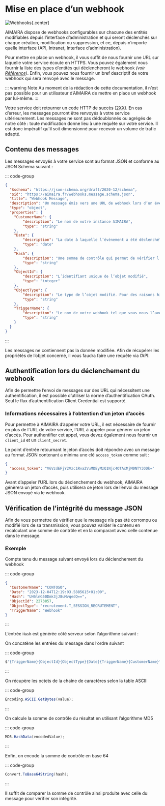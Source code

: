 # Mise en place d’un webhook

![Webhooks](/img/webhooks.svg){.center}

AIMAIRA dispose de webhooks configurables sur chacune des entités modifiables depuis l’interface d’administration 
et qui seront déclenchés sur chaque création, modification ou suppression, et ce, depuis n’importe quelle interface 
(API, Intranet, Interface d’administration).

Pour mettre en place un webhook, il vous suffit de nous fournir une URL sur laquelle votre service écoute en HTTPS. Vous
pouvez également nous fournir la liste des types d’entités qui déclencheront le webhook *(voir [Référence][reference])*.
Enfin, vous pouvez nous fournir un bref descriptif de votre webhook qui sera renvoyé avec le message.

::: warning Note
Au moment de la rédaction de cette documentation, il n’est pas possible pour un utilisateur d’AIMAIRA de mettre en place
un webhook par lui-même.
:::

Votre service doit retourner un code HTTP de succès ([2XX][http-codes]). En cas d’erreur, les messages pourront être 
renvoyés à votre service ultérieurement. Les messages ne sont pas dédoublonnés ou agrégés de notre côté : toute 
modification donne lieu à une requête sur votre service. Il est donc impératif qu'il soit dimensionné pour recevoir un 
volume de trafic adapté.

## Contenu des messages

Les messages envoyés à votre service sont au format JSON et conforme au JSON Schema suivant :

::: code-group

```json [JSON Schema]
{
  "$schema": "https://json-schema.org/draft/2020-12/schema",
  "$id": "https://aimaira.fr/webhooks.message.schema.json",
  "title": "Webhook Message",
  "description": "Un message émis vers une URL de webhook lors d’un événement",
  "type": "object",
  "properties": {
    "CustomerName": {
        "description": "Le nom de votre instance AIMAIRA",
        "type": "string"
    },
    "Date": {
        "description": "La date à laquelle l’événement a été déclenché",
        "type": "date"
    },
    "Hash": {
        "description": "Une somme de contrôle qui permet de vérifier l’intégrité du message",
        "type": "string"
    },
    "ObjectId": {
        "description": "L’identifiant unique de l’objet modifié",
        "type": "integer"
    },
    "ObjectType": {
        "description": "Le type de l’objet modifié. Pour des raisons historiques, ce champ contient le nom de la table contenant la donnée modifiée",
        "type": "string"
    },
    "TriggerName": {
        "description": "Le nom de votre webhook tel que vous nous l’avez fourni",
        "type": "string"
    }
  }
}
```

:::

Les messages ne contiennent pas la donnée modifiée. Afin de récupérer les propriétés de l’objet concerné, il vous faudra
faire une requête via l’API.

## Authentification lors du déclenchement du webhook

Afin de permettre l’envoi de messages sur des URL qui nécessitent une authentification, il est possible d’utiliser la
norme d’authentification OAuth. Seul le flux d’authentification Client Credential est supporté.

### Informations nécessaires à l’obtention d’un jeton d’accès

Pour permettre à AIMAIRA d’appeler votre URL, il est nécessaire de fournir en plus de l’URL de votre service, l’URL à
appeler pour générer un jeton d’accès. Pour authentifier cet appel, vous devez également nous fournir un `client_id` et 
un `client_secret`.

Le point d’entrée retournant le jeton d’accès doit répondre avec un message au format JSON contenant a minima une clé
`access_token` comme suit :

```json
{
  "access_token": "VGVzdEFjY2Vzc1Rva2VuMDEyMzQ1Njc4OTAxMjM0NTY3ODk="
}
```

Avant d’appeler l’URL lors du déclenchement du webhook, AIMAIRA génèrera un jeton d’accès, puis utilisera ce jeton lors
de l’envoi du message JSON envoyé via le webhook.

## Vérification de l’intégrité du message JSON

Afin de vous permettre de vérifier que le message n’a pas été corrompu ou modifié lors de sa transmission,
vous pouvez valider le contenu en recalculant une somme de contrôle et en la comparant avec celle contenue dans le
message.

### Exemple

Compte tenu du message suivant envoyé lors du déclenchement du webhook

::: code-group

```json [JSON]
{
  "CustomerName": "CONTOSO",
  "Date": "2023-12-04T12:19:03.5885615+01:00",
  "Hash": "UH6lnG50Dmk3jJ8uMvqedQ==",
  "ObjectId": 2273857,
  "ObjectType": "recrutement.T_SESSION_RECRUTEMENT",
  "TriggerName": "Webhook"
}
```

:::

L’entrée `Hash` est générée côté serveur selon l’algorithme suivant :

On concatène les entrées du message dans l’ordre suivant

::: code-group

```csharp [C#]
$"{TriggerName}{ObjectId}{ObjectType}{Date}{TriggerName}{CustomerName}"
```

:::

On récupère les octets de la chaîne de caractères selon la table ASCII

::: code-group

```csharp [C#]
Encoding.ASCII.GetBytes(value);
```

:::

On calcule la somme de contrôle du résultat en utilisant l’algorithme MD5

::: code-group

```csharp [C#]
MD5.HashData(encodedValue);
```

:::

Enfin, on encode la somme de contrôle en base 64

::: code-group

```csharp [C#]
Convert.ToBase64String(hash);
```

:::

Il suffit de comparer la somme de contrôle ainsi produite avec celle du message pour vérifier son intégrité.

[reference]: /reference/
[http-codes]: https://fr.wikipedia.org/wiki/Liste_des_codes_HTTP#2xx_-_Succès